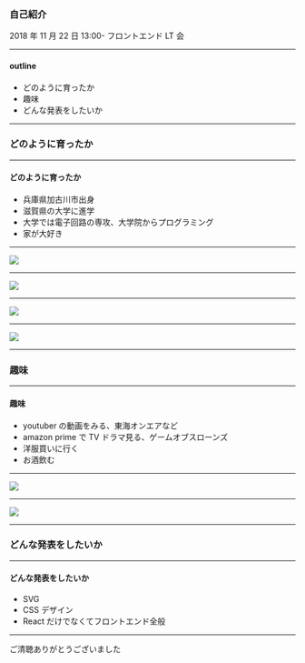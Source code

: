 ### 自己紹介

2018 年 11 月 22 日 13:00-
フロントエンド LT 会

---

#### outline

- どのように育ったか
- 趣味
- どんな発表をしたいか

---

### どのように育ったか

---

#### どのように育ったか

- 兵庫県加古川市出身
- 滋賀県の大学に進学
- 大学では電子回路の専攻、大学院からプログラミング
- 家が大好き

---

![](https://image.ibb.co/jrHCqV/kakogawa.jpg"kakogawa")

---

![](https://image.ibb.co/hJ3kAV/dog1.jpg"dog1")

---

![](https://image.ibb.co/kotcqV/dog2.jpg"dog2")

---

![](https://image.ibb.co/buS3VV/univercity.jpg"univercity")

---

### 趣味

---

#### 趣味

- youtuber の動画をみる、東海オンエアなど
- amazon prime で TV ドラマ見る、ゲームオブスローンズ
- 洋服買いに行く
- お酒飲む

---

![](https://image.ibb.co/bSTXPq/tokai.jpg"tokai")

---

![](https://image.ibb.co/bwX3VV/gameofthrones.jpg"gameofthrones")

---

### どんな発表をしたいか

---

#### どんな発表をしたいか

- SVG
- CSS デザイン
- React だけでなくてフロントエンド全般

---

ご清聴ありがとうございました
